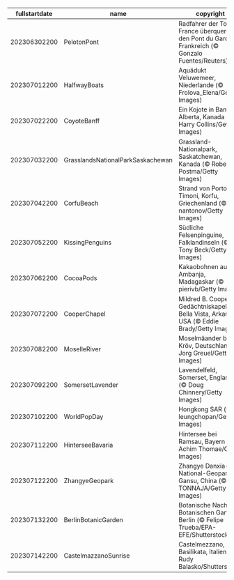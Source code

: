 |fullstartdate|name|copyright|title|image|
|--|--|--|--|--|
202306302200|PelotonPont|Radfahrer der Tour de France überqueren den Pont du Gard, Frankreich (© Gonzalo Fuentes/Reuters)|Bereit für den Grand Départ?|![](/de-DE/2023/07/202306302200PelotonPont.jpg)|
202307012200|HalfwayBoats|Aquädukt Veluwemeer, Niederlande (© Frolova_Elena/Getty Images)|Halbzeit: Wir sind auf Kurs|![](/de-DE/2023/07/202307012200HalfwayBoats.jpg)|
202307022200|CoyoteBanff|Ein Kojote in Banff, Alberta, Kanada  (© Harry Collins/Getty Images)|Hundstage des Sommers|![](/de-DE/2023/07/202307022200CoyoteBanff.jpg)|
202307032200|GrasslandsNationalParkSaskachewan|Grassland-Nationalpark, Saskatchewan, Kanada (© Robert Postma/Getty Images)|Das Gras ist auf der anderen Seite viel grüner|![](/de-DE/2023/07/202307032200GrasslandsNationalParkSaskachewan.jpg)|
202307042200|CorfuBeach|Strand von Porto Timoni, Korfu, Griechenland (© nantonov/Getty Images)|Wählen Sie Ihr Paradies|![](/de-DE/2023/07/202307042200CorfuBeach.jpg)|
202307052200|KissingPenguins|Südliche Felsenpinguine, Falklandinseln (© Tony Beck/Getty Images)|Küssende Pinguine|![](/de-DE/2023/07/202307052200KissingPenguins.jpg)|
202307062200|CocoaPods|Kakaobohnen aus Ambanja, Madagaskar (© pierivb/Getty Images)|Die Lieblingsfrucht eines Schokoladenliebhabers|![](/de-DE/2023/07/202307062200CocoaPods.jpg)|
202307072200|CooperChapel|Mildred B. Cooper Gedächtniskapelle, Bella Vista, Arkansas, USA (© Eddie Brady/Getty Images)|Heiligtum unter den Bäumen|![](/de-DE/2023/07/202307072200CooperChapel.jpg)|
202307082200|MoselleRiver|Moselmäander bei Kröv, Deutschland (© Jorg Greuel/Getty Images)|Wie in einem Märchen|![](/de-DE/2023/07/202307082200MoselleRiver.jpg)|
202307092200|SomersetLavender|Lavendelfeld, Somerset, England (© Doug Chinnery/Getty Images)|Lavendelfelder|![](/de-DE/2023/07/202307092200SomersetLavender.jpg)|
202307102200|WorldPopDay|Hongkong SAR (© leungchopan/Getty Images)|Menschenmeer|![](/de-DE/2023/07/202307102200WorldPopDay.jpg)|
202307112200|HinterseeBavaria|Hintersee bei Ramsau, Bayern (© Achim Thomae/Getty Images)|Boote, Berge und Bäume|![](/de-DE/2023/07/202307112200HinterseeBavaria.jpg)|
202307122200|ZhangyeGeopark|Zhangye Danxia-National-Geopark, Gansu, China (© TONNAJA/Getty Images)|Über einen felsigen Regenbogen laufen|![](/de-DE/2023/07/202307122200ZhangyeGeopark.jpg)|
202307132200|BerlinBotanicGarden|Botanische Nacht im Botanischen Garten, Berlin (© Felipe Trueba/EPA-EFE/Shutterstock)|Botanischer Palast|![](/de-DE/2023/07/202307132200BerlinBotanicGarden.jpg)|
202307142200|CastelmazzanoSunrise|Castelmezzano, Basilikata, Italien (© Rudy Balasko/Shutterstock)|Italienische Postkartenidylle|![](/de-DE/2023/07/202307142200CastelmazzanoSunrise.jpg)|
